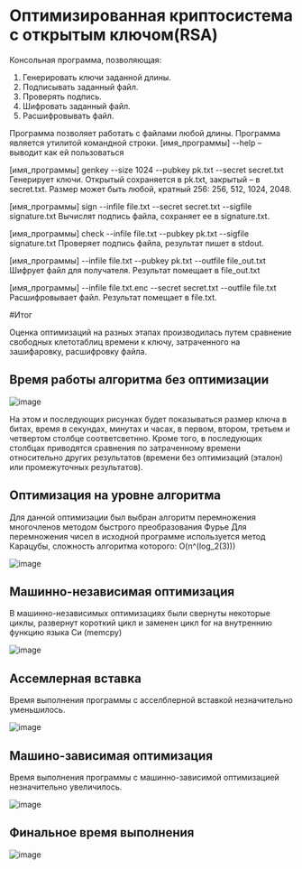 # Oптимизированная криптосистема с открытым ключом(RSA)
Консольная программа, позволяющая:
1. Генерировать ключи заданной длины.
2. Подписывать заданный файл.
3. Проверять подпись.
4. Шифровать заданный файл.
5. Расшифровывать файл.
    
Программа позволяет работать с файлами любой длины.
Программа является утилитой командной строки.
[имя_программы] --help – выводит как ей пользоваться

[имя_программы] genkey --size 1024 --pubkey pk.txt --secret secret.txt
Генерирует ключи. Открытый сохраняется в pk.txt, закрытый – в secret.txt. Размер может быть любой, кратный 256: 256, 512, 1024, 2048.

[имя_программы] sign --infile file.txt --secret secret.txt --sigfile signature.txt
Вычислят подпись файла, сохраняет ее в signature.txt.

[имя_программы] check --infile file.txt --pubkey pk.txt --sigfile signature.txt
Проверяет подпись файла, результат пишет в stdout.

[имя_программы]  --infile file.txt --pubkey pk.txt --outfile file_out.txt
Шифрует файл для получателя. Результат помещает в file_out.txt

[имя_программы] --infile file.txt.enc --secret secret.txt --outfile file.txt
Расшифровывает файл. Результат помещает в file.txt.

#Итог

Оценка оптимизаций на разных этапах производилась путем сравнение  свободных клетотаблиц времени к ключу,
затраченного на зашифаровку, расшифровку файла.
## Время работы алгоритма без оптимизации
![image](https://user-images.githubusercontent.com/60771708/213115475-275a2153-fa5a-4b1d-b201-bd233bb8b210.png)

На этом и последующих рисунках будет показываться размер ключа в битах, время в секундах, минутах и часах, в первом, втором, третьем и четвертом столбце соответсветнно. Кроме того, 
в последующих столбцах приводятся сравнения по затраченному времени относительно других результатов 
(времени без оптимизаций (эталон) или промежуточных результатов).
## Оптимизация на уровне алгоритма
Для данной оптимизации был выбран алгоритм перемножения многочленов методом быстрого преобразования Фурье 
Для перемножения чисел в исходной программе используется метод Карацубы, сложность алгоритма которого: O(n^(log_2(3)))

![image](https://user-images.githubusercontent.com/60771708/213115826-d85d1c1f-1539-4502-9dc0-370d65b2176f.png)

## Машинно-независимая оптимизация 
В машинно-независимых оптимизациях были свернуты некоторые циклы, развернут короткий цикл и заменен цикл for на внутреннию функцию языка Си (memcpy)

![image](https://user-images.githubusercontent.com/60771708/213116671-c953356e-c3e7-4f6c-b993-de891411b254.png)

## Ассемлерная вставка 
Время выполнения программы с aсселблерной вставкой незначительно уменьшилось.

![image](https://user-images.githubusercontent.com/60771708/213116854-45b1f804-e08c-4391-bc44-19faa44ff633.png)

## Машино-зависимая оптимизация

Время выполнения программы с машинно-зависимой оптимизацией незначительно увеличилось.

![image](https://user-images.githubusercontent.com/60771708/213117305-bdbbeeb9-370f-4e1d-a5da-6012656d05e0.png)

## Финальное время выполнения
![image](https://user-images.githubusercontent.com/60771708/213117514-932f3197-87ec-4e5e-ad84-4ce4ce9f487c.png)




